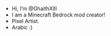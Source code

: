- Hi, I’m @GhaithXIII
- I am a Minecraft Bedrock mod creator!
- Pixel Artist.
- Arabic :)

<!---
GhaithXIII/GhaithXIII is a ✨ special ✨ repository because its `README.md` (this file) appears on your GitHub profile.
You can click the Preview link to take a look at your changes.
--->
